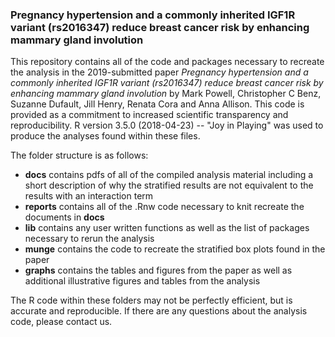 ### Pregnancy hypertension and a commonly inherited IGF1R variant (rs2016347) reduce breast cancer risk by enhancing mammary gland involution

This repository contains all of the code and packages necessary to recreate the analysis in the 2019-submitted paper *Pregnancy hypertension and a commonly inherited IGF1R variant (rs2016347) reduce breast cancer risk by enhancing mammary gland involution* by Mark Powell, Christopher C Benz, Suzanne Dufault, Jill Henry, Renata Cora and Anna Allison. This code is provided as a commitment to increased scientific transparency and reproducibility. R version 3.5.0 (2018-04-23) -- "Joy in Playing" was used to produce the analyses found within these files. 

The folder structure is as follows:

- **docs** contains pdfs of all of the compiled analysis material including a short description of why the stratified results are not equivalent to the results with an interaction term
- **reports** contains all of the .Rnw code necessary to knit recreate the documents in **docs**
- **lib** contains any user written functions as well as the list of packages necessary to rerun the analysis
- **munge** contains the code to recreate the stratified box plots found in the paper
- **graphs** contains the tables and figures from the paper as well as additional illustrative figures and tables from the analysis

The R code within these folders may not be perfectly efficient, but is accurate and reproducible. If there are any questions about the analysis code, please contact us.
